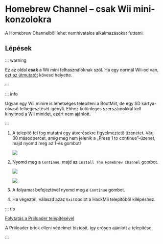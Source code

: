 # Homebrew Channel – csak Wii mini-konzolokra

A Homebrew Channelből lehet nemhivatalos alkalmazásokat futtatni.

## Lépések

::: warning

Ez az oldal **csak** a Wii mini felhasználóknak szól. Ha egy normál Wii-od van, [ezt az útmutatót](hbc) kövesd helyette.

:::

::: info

Ugyan egy Wii minire is lehetséges telepíteni a BootMiit, de egy SD kártya-olvasó felhegesztését igényli. Ehhez különleges szerszámokkal kell kinyitnod a Wii minidet, ezért nem ajánlott.

:::

1. A telepítő fel fog mutatni egy átverésekre figyelmeztető üzenetet. Várj 30 másodpercet, amíg meg nem jelenik a „Press 1 to continue”-üzenet, majd nyomd meg az 1-es gombot!

    ![](/images/hackmii/scam.png)

2. Nyomd meg a `Continue`, majd az `Install The Homebrew Channel` gombot.

    ![](/images/hackmii/hbc_install.png)

    ![](/images/hackmii/hbc_install_ok.png)

3. A folyamat befejeztével nyomd meg a `Continue` gombot.

4. Ha végeztél, válaszd azaz `Exit`opciót a HackMii telepítőből kilépéshez.

::: tip

[Folytatás a Priiloader telepítésével](priiloader)

A Priiloader brick elleni védelmet biztosít, így erősen ajánlott a telepítése.

:::